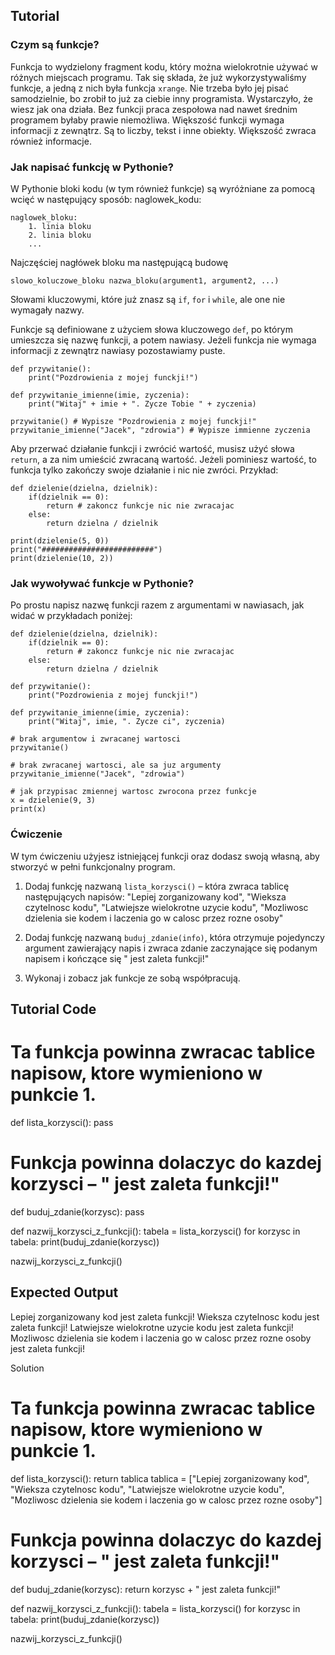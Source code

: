 Tutorial
--------

### Czym są funkcje?

Funkcja to wydzielony fragment kodu, który można wielokrotnie używać w różnych miejscach programu. Tak się składa, że już wykorzystywaliśmy funkcje, a jedną z nich była funkcja `xrange`. Nie trzeba było jej pisać samodzielnie, bo zrobił to już za ciebie inny programista. Wystarczyło, że wiesz jak ona działa. Bez funkcji praca zespołowa nad nawet średnim programem byłaby prawie niemożliwa. Większość funkcji wymaga informacji z zewnątrz. Są to liczby, tekst i inne obiekty. Większość zwraca również informacje.

### Jak napisać funkcję w Pythonie?

W Pythonie bloki kodu (w tym również funkcje) są wyróżniane za pomocą wcięć w następujący sposób:
naglowek_kodu: 

    naglowek_bloku: 
        1. linia bloku 
        2. linia bloku 
        ... 

Najczęściej nagłówek bloku ma następującą budowę

    slowo_koluczowe_bloku nazwa_bloku(argument1, argument2, ...)

Słowami kluczowymi, które już znasz są `if`, `for` i `while`, ale one nie wymagały nazwy.

Funkcje są definiowane z użyciem słowa kluczowego `def`, po którym umieszcza się nazwę funkcji, a potem nawiasy. Jeżeli funkcja nie wymaga informacji z zewnątrz nawiasy pozostawiamy puste.

    def przywitanie():
        print("Pozdrowienia z mojej funckji!")

    def przywitanie_imienne(imie, zyczenia):
        print("Witaj" + imie + ". Zycze Tobie " + zyczenia)

    przywitanie() # Wypisze "Pozdrowienia z mojej funckji!"
    przywitanie_imienne("Jacek", "zdrowia") # Wypisze immienne zyczenia

Aby przerwać działanie funkcji i zwrócić wartość, musisz użyć słowa `return`, a za nim umieścić zwracaną wartość. Jeżeli pominiesz wartość, to funkcja tylko zakończy swoje działanie i nic nie zwróci.
Przykład:

    def dzielenie(dzielna, dzielnik):
        if(dzielnik == 0):
            return # zakoncz funkcje nic nie zwracajac
        else:
            return dzielna / dzielnik

    print(dzielenie(5, 0))
    print("#########################")
    print(dzielenie(10, 2))

### Jak wywoływać funkcje w Pythonie?

Po prostu napisz nazwę funkcji razem z argumentami w nawiasach, jak widać w przykładach poniżej:

    def dzielenie(dzielna, dzielnik):
        if(dzielnik == 0):
            return # zakoncz funkcje nic nie zwracajac
        else:
            return dzielna / dzielnik

    def przywitanie():
        print("Pozdrowienia z mojej funckji!")

    def przywitanie_imienne(imie, zyczenia):
        print("Witaj", imie, ". Zycze ci", zyczenia)

    # brak argumentow i zwracanej wartosci
    przywitanie()

    # brak zwracanej wartosci, ale sa juz argumenty
    przywitanie_imienne("Jacek", "zdrowia")

    # jak przypisac zmiennej wartosc zwrocona przez funkcje
    x = dzielenie(9, 3)
    print(x)

### Ćwiczenie

W tym ćwiczeniu użyjesz istniejącej funkcji oraz dodasz swoją własną, aby stworzyć w pełni funkcjonalny program.

1. Dodaj funkcję nazwaną `lista_korzysci()` – która zwraca tablicę następujących napisów: "Lepiej zorganizowany kod", "Wieksza czytelnosc kodu", "Latwiejsze wielokrotne uzycie kodu", "Mozliwosc dzielenia sie kodem i laczenia go w calosc przez rozne osoby"

2. Dodaj funkcję nazwaną `buduj_zdanie(info)`, która otrzymuje pojedynczy argument zawierający napis i zwraca zdanie zaczynające się podanym napisem i kończące się " jest zaleta funkcji!"

3. Wykonaj i zobacz jak funkcje ze sobą współpracują.

Tutorial Code
-------------

# Ta funkcja powinna zwracac tablice napisow, ktore wymieniono w punkcie 1.
def lista_korzysci():
    pass

# Funkcja powinna dolaczyc do kazdej korzysci – " jest zaleta funkcji!"
def buduj_zdanie(korzysc):
    pass

def nazwij_korzysci_z_funkcji():
    tabela = lista_korzysci()
    for korzysc in tabela:
        print(buduj_zdanie(korzysc))

nazwij_korzysci_z_funkcji()


Expected Output
---------------

Lepiej zorganizowany kod jest zaleta funkcji!
Wieksza czytelnosc kodu jest zaleta funkcji!
Latwiejsze wielokrotne uzycie kodu jest zaleta funkcji!
Mozliwosc dzielenia sie kodem i laczenia go w calosc przez rozne osoby jest zaleta funkcji!

Solution
# Ta funkcja powinna zwracac tablice napisow, ktore wymieniono w punkcie 1.
def lista_korzysci():
    return tablica
tablica = ["Lepiej zorganizowany kod", "Wieksza czytelnosc kodu",
               "Latwiejsze wielokrotne uzycie kodu", 
               "Mozliwosc dzielenia sie kodem i laczenia go w calosc przez rozne osoby"]


# Funkcja powinna dolaczyc do kazdej korzysci – " jest zaleta funkcji!"
def buduj_zdanie(korzysc):
    return korzysc + " jest zaleta funkcji!"
    

def nazwij_korzysci_z_funkcji():
    tabela = lista_korzysci()
    for korzysc in tabela:
        print(buduj_zdanie(korzysc))

nazwij_korzysci_z_funkcji()
